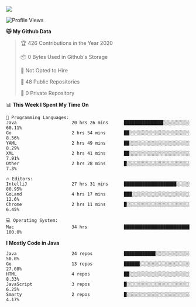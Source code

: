 
<a href="https://github.com/helloworlde">
  <img align="" src="https://github-readme-stats.vercel.app/api?username=helloworlde&show_icons=true&count_private=true" />
</a>

<!--START_SECTION:waka-->
![Profile Views](http://img.shields.io/badge/Profile%20Views-34-blue)

**🐱 My Github Data** 

> 🏆 426 Contributions in the Year 2020
 > 
> 📦 0 Bytes Used in Github's Storage 
 > 
> 🚫 Not Opted to Hire
 > 
> 📜 48 Public Repositories
 > 
> 🔑 0 Private Repository 
 > 
📊 **This Week I Spent My Time On** 

```text
💬 Programming Languages: 
Java                     20 hrs 26 mins      ███████████████░░░░░░░░░░   60.11% 
Go                       2 hrs 54 mins       ██░░░░░░░░░░░░░░░░░░░░░░░   8.56% 
YAML                     2 hrs 49 mins       ██░░░░░░░░░░░░░░░░░░░░░░░   8.29% 
XML                      2 hrs 41 mins       ██░░░░░░░░░░░░░░░░░░░░░░░   7.91% 
Other                    2 hrs 28 mins       █░░░░░░░░░░░░░░░░░░░░░░░░   7.3%

🔥 Editors: 
IntelliJ                 27 hrs 31 mins      ████████████████████░░░░░   80.95% 
GoLand                   4 hrs 17 mins       ███░░░░░░░░░░░░░░░░░░░░░░   12.6% 
Chrome                   2 hrs 11 mins       █░░░░░░░░░░░░░░░░░░░░░░░░   6.45%

💻 Operating System: 
Mac                      34 hrs              █████████████████████████   100.0%

```

**I Mostly Code in Java** 

```text
Java                     24 repos            ████████████░░░░░░░░░░░░░   50.0% 
Go                       13 repos            ██████░░░░░░░░░░░░░░░░░░░   27.08% 
HTML                     4 repos             ██░░░░░░░░░░░░░░░░░░░░░░░   8.33% 
JavaScript               3 repos             █░░░░░░░░░░░░░░░░░░░░░░░░   6.25% 
Smarty                   2 repos             █░░░░░░░░░░░░░░░░░░░░░░░░   4.17%

```



<!--END_SECTION:waka-->
